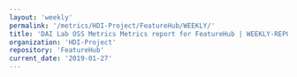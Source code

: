 ```yaml
---
layout: 'weekly'
permalink: '/metrics/HDI-Project/FeatureHub/WEEKLY/'
title: 'DAI Lab OSS Metrics Metrics report for FeatureHub | WEEKLY-REPORT-2019-01-27'
organization: 'HDI-Project'
repository: 'FeatureHub'
current_date: '2019-01-27'
---
```

